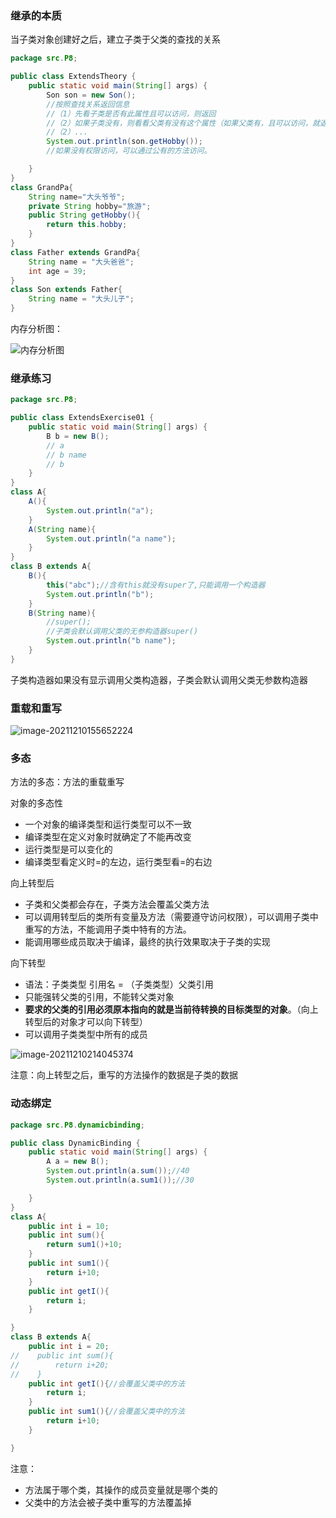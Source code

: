 ### 继承的本质
当子类对象创建好之后，建立子类于父类的查找的关系

```Java
package src.P8;

public class ExtendsTheory {
    public static void main(String[] args) {
        Son son = new Son();
        //按照查找关系返回信息
        //（1）先看子类是否有此属性且可以访问，则返回
        //（2）如果子类没有，则看看父类有没有这个属性（如果父类有，且可以访问，就返回信息）
        //（2）...
        System.out.println(son.getHobby());
        //如果没有权限访问，可以通过公有的方法访问。

    }
}
class GrandPa{
    String name="大头爷爷";
    private String hobby="旅游";
    public String getHobby(){
        return this.hobby;
    }
}
class Father extends GrandPa{
    String name = "大头爸爸";
    int age = 39;
}
class Son extends Father{
    String name = "大头儿子";
}


```

内存分析图：

![内存分析图](https://gitee.com/xdqiang/picbed/raw/master/imgOfBlog/image-20211210112529299.png)

### 继承练习

```Java
package src.P8;

public class ExtendsExercise01 {
    public static void main(String[] args) {
        B b = new B();
        // a
        // b name
        // b
    }
}
class A{
    A(){
        System.out.println("a");
    }
    A(String name){
        System.out.println("a name");
    }
}
class B extends A{
    B(){
        this("abc");//含有this就没有super了,只能调用一个构造器
        System.out.println("b");
    }
    B(String name){
        //super();
        //子类会默认调用父类的无参构造器super()
        System.out.println("b name");
    }
}
```

子类构造器如果没有显示调用父类构造器，子类会默认调用父类无参数构造器

### 重载和重写

![image-20211210155652224](https://gitee.com/xdqiang/picbed/raw/master/imgOfBlog/image-20211210155652224.png)

### 多态

方法的多态：方法的重载重写

对象的多态性

- 一个对象的编译类型和运行类型可以不一致
- 编译类型在定义对象时就确定了不能再改变
- 运行类型是可以变化的
- 编译类型看定义时=的左边，运行类型看=的右边

向上转型后

- 子类和父类都会存在，子类方法会覆盖父类方法
- 可以调用转型后的类所有变量及方法（需要遵守访问权限），可以调用子类中重写的方法，不能调用子类中特有的方法。
- 能调用哪些成员取决于编译，最终的执行效果取决于子类的实现

向下转型

- 语法：子类类型 引用名 = （子类类型）父类引用
- 只能强转父类的引用，不能转父类对象
- **要求的父类的引用必须原本指向的就是当前待转换的目标类型的对象**。（向上转型后的对象才可以向下转型）
- 可以调用子类类型中所有的成员

![image-20211210214045374](https://gitee.com/xdqiang/picbed/raw/master/imgOfBlog/image-20211210214045374.png)

注意：向上转型之后，重写的方法操作的数据是子类的数据

### 动态绑定

```Java
package src.P8.dynamicbinding;

public class DynamicBinding {
    public static void main(String[] args) {
        A a = new B();
        System.out.println(a.sum());//40
        System.out.println(a.sum1());//30

    }
}
class A{
    public int i = 10;
    public int sum(){
        return sum1()+10;
    }
    public int sum1(){
        return i+10;
    }
    public int getI(){
        return i;
    }

}
class B extends A{
    public int i = 20;
//    public int sum(){
//        return i+20;
//    }
    public int getI(){//会覆盖父类中的方法
        return i;
    }
    public int sum1(){//会覆盖父类中的方法
        return i+10;
    }

}
```

注意：

- 方法属于哪个类，其操作的成员变量就是哪个类的
- 父类中的方法会被子类中重写的方法覆盖掉
